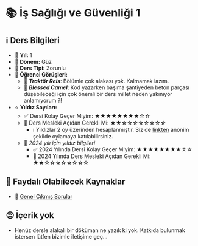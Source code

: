 # 📚 İş Sağlığı ve Güvenliği 1

## ℹ️ Ders Bilgileri

- 📅 **Yıl:** 1
- 📆 **Dönem:** Güz
- 🏫 **Ders Tipi:** Zorunlu
- 💬 **Öğrenci Görüşleri:**
  - 👤 **_Traktör Reis_**: Bölümle çok alakası yok. Kalmamak lazım.
  - 👤 **_Blessed Camel_**: Kod yazarken başıma şantiyeden beton parçası düşebileceği için çok önemli bir ders millet neden yakınıyor anlamıyorum ?!
- ⭐ **Yıldız Sayıları:**
  - ✅ Dersi Kolay Geçer Miyim: ★★★★★★★★☆☆
  - 🎯 Ders Mesleki Açıdan Gerekli Mi: ★★☆☆☆☆☆☆☆☆
    - ℹ️ Yıldızlar 2 oy üzerinden hesaplanmıştır. Siz de [linkten](https://forms.gle/3njZjmhm215YCAxe6) anonim şekilde oylamaya katılabilirsiniz.
  - 📅 *2024 yılı için yıldız bilgileri*
    - ✅ 2024 Yılında Dersi Kolay Geçer Miyim: ★★★★★★★★☆☆
    - 🎯 2024 Yılında Ders Mesleki Açıdan Gerekli Mi: ★★☆☆☆☆☆☆☆☆

## 📖 Faydalı Olabilecek Kaynaklar

- 📄 [Genel Çıkmış Sorular](https://drive.google.com/drive/folders/1imIiwx0xxIPWREGP-YqotnFdUku8Ealf?usp=sharing)

## 😔 İçerik yok
- Henüz dersle alakalı bir döküman ne yazık ki yok. Katkıda bulunmak istersen lütfen bizimle iletişime geç...
